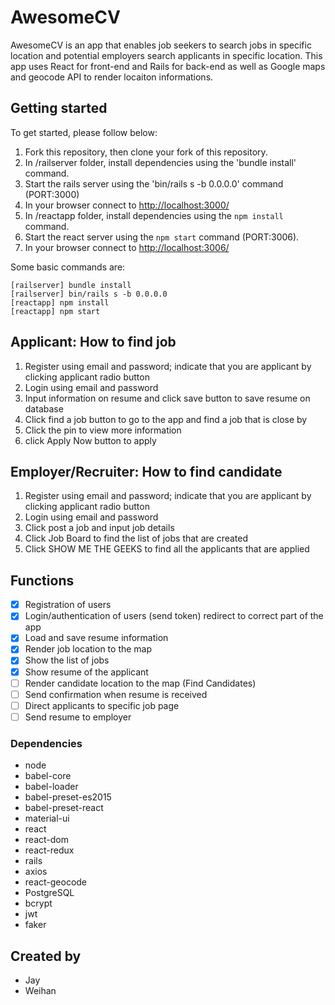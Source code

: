 # AwesomeCV

AwesomeCV is an app that enables job seekers to search jobs in specific location and potential employers search applicants in specific location. This app uses React for front-end and Rails for back-end as well as Google maps and geocode API to render locaiton informations.

## Getting started

To get started, please follow below:
1. Fork this repository, then clone your fork of this repository.
2. In /railserver folder, install dependencies using the 'bundle install' command.
3. Start the rails server using the 'bin/rails s -b 0.0.0.0' command (PORT:3000)
4. In your browser connect to <http://localhost:3000/>
5. In /reactapp folder, install dependencies using the `npm install` command.
6. Start the react server using the `npm start` command (PORT:3006).
7. In your browser connect to <http://localhost:3006/>

Some basic commands are:
```
[railserver] bundle install
[railserver] bin/rails s -b 0.0.0.0
[reactapp] npm install
[reactapp] npm start
```

## Applicant: How to find job

1. Register using email and password; indicate that you are applicant by clicking applicant radio button
2. Login using email and password
3. Input information on resume and click save button to save resume on database
4. Click find a job button to go to the app and find a job that is close by
5. Click the pin to view more information
6. click Apply Now button to apply

## Employer/Recruiter: How to find candidate
1. Register using email and password; indicate that you are applicant by clicking applicant radio button
2. Login using email and password
3. Click post a job and input job details
4. Click Job Board to find the list of jobs that are created
5. Click SHOW ME THE GEEKS to find all the applicants that are applied

## Functions

- [x] Registration of users
- [x] Login/authentication of users (send token) redirect to correct part of the app
- [x] Load and save resume information
- [x] Render job location to the map
- [x] Show the list of jobs
- [x] Show resume of the applicant
- [ ] Render candidate location to the map (Find Candidates)
- [ ] Send confirmation when resume is received
- [ ] Direct applicants to specific job page
- [ ] Send resume to employer

### Dependencies

* node
* babel-core
* babel-loader
* babel-preset-es2015
* babel-preset-react
* material-ui
* react
* react-dom
* react-redux
* rails
* axios
* react-geocode
* PostgreSQL
* bcrypt
* jwt
* faker

## Created by
- Jay
- Weihan
